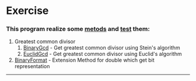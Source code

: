 ﻿# Exercise
### This program realize some [metods](https://github.com/DenisStolyarov/EPAM.NET/blob/811b3ca1cf9270fa09bd6be4230a2e227190f3a0/NET.W.2019.Stolyarov.04/Exercise.cs#L1) and [test](https://github.com/DenisStolyarov/EPAM.NET/blob/811b3ca1cf9270fa09bd6be4230a2e227190f3a0/NET.W.2019.Stolyarov.04/ExerciseTest.cs#L1) them:
1. Greatest common divisor
   1. [BinaryGcd](https://github.com/DenisStolyarov/EPAM.NET/blob/811b3ca1cf9270fa09bd6be4230a2e227190f3a0/NET.W.2019.Stolyarov.04/Exercise.cs#L15) - Get greatest common divisor using Stein's algorithm
   1. [EuclidGcd](https://github.com/DenisStolyarov/EPAM.NET/blob/811b3ca1cf9270fa09bd6be4230a2e227190f3a0/NET.W.2019.Stolyarov.04/Exercise.cs#L56) - Get greatest common divisor using Euclid's algorithm
2. [BinaryFormat](https://github.com/DenisStolyarov/EPAM.NET/blob/811b3ca1cf9270fa09bd6be4230a2e227190f3a0/NET.W.2019.Stolyarov.04/Exercise.cs#L98) - Extension Method for double which get bit representation
---
